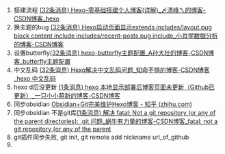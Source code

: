 1. 搭建流程 [(32条消息) Hexo-零基础搭建个人博客(详解)_〆清峰ㄟ的博客-CSDN博客_hexo](https://blog.csdn.net/weixin_45019350/article/details/121901433)
2. 换主题的bug [(32条消息) Hexo启动页面显示extends includes/layout.pug block content include includes/recent-posts.pug include_小肖学数据分析的博客-CSDN博客](https://blog.csdn.net/qq_41387939/article/details/109714508)
3. 设置butterfly[(32条消息) hexo-butterfly主题配置_A孙大壮的博客-CSDN博客_butterfly主题配置](https://blog.csdn.net/sunxiaobai1/article/details/122863031)
4. 中文乱码 [(32条消息) Hexo解决中文乱码问题_知命不惧的博客-CSDN博客_hexo 中文乱码](https://blog.csdn.net/Crazy_Diamond_/article/details/114902456)
5. hexo d后没更新 [(1条消息) hexo 本地显示部署后博客页面未更新（Github已更新）_一只小小萌新的博客-CSDN博客](https://blog.csdn.net/ruvikm/article/details/122419378)
6. 同步obsidian [Obsidian+Git完美维护Hexo博客 - 知乎 (zhihu.com)](https://zhuanlan.zhihu.com/p/554333805)
7. 同步obsidian 不是git库[(1条消息) 解决 fatal: Not a git repository (or any of the parent directories): .git 问题_蜗牛有力量的博客-CSDN博客_fatal: not a git repository (or any of the parent](https://blog.csdn.net/wenb1bai/article/details/89363588)
8. git插件同步失败, git init, git remote add nickname url_of_github
9. 